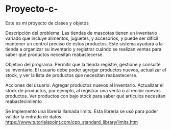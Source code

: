 # Proyecto-c-
Este es mi proyecto de clases y objetos

Descripción del problema: Las tiendas de mascotas tienen un inventario variado que incluye alimentos, juguetes, y accesorios, y puede ser difícil mantener un control preciso de estos productos. Este sistema ayudará a la tienda a organizar su inventario y registrar cuándo se realizan ventas para saber qué productos necesitan reabastecerse.

Objetivo del programa: Permitir que la tienda registre, gestione y consulte su inventario. El usuario debe poder agregar productos nuevos, actualizar el stock, y ver la lista de productos que necesitan reabastecerse.

Acciones del usuario:
Agregar productos nuevos al inventario.
Actualizar el stock de productos, por ejemplo, al registrar una venta o al recibir nuevos productos.
Ver productos con bajo stock para saber qué artículos necesitan reabastecimiento

Se implementó una libreria llamada limits. Esta libreria se usó para poder validar la entrada de datos.
https://www.tutorialspoint.com/cpp_standard_library/limits.htm
